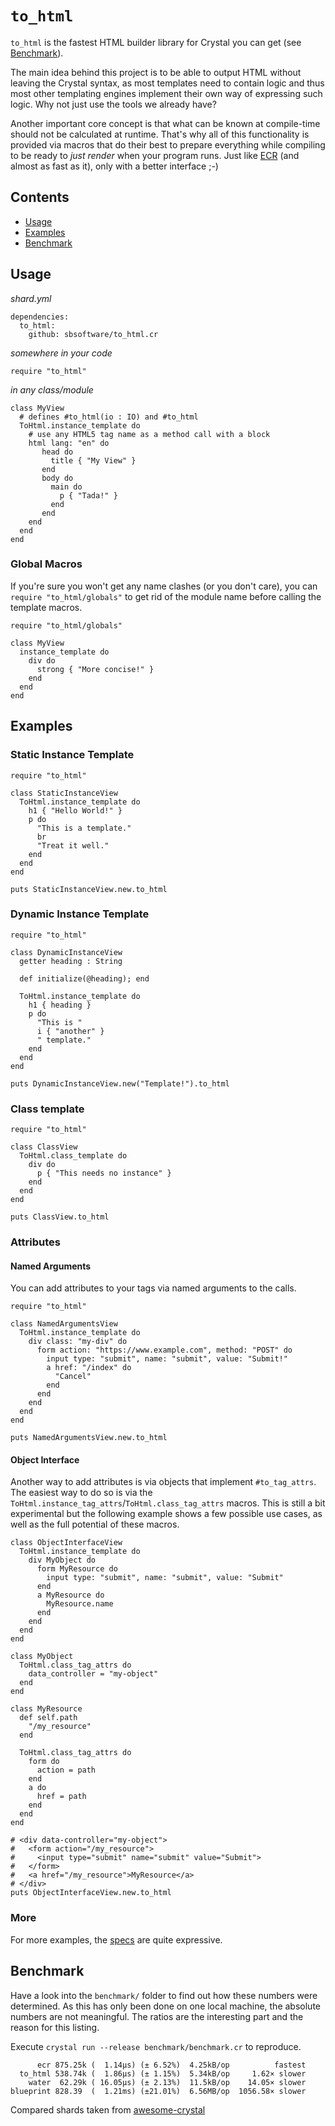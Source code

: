 # `to_html`

`to_html` is the fastest HTML builder library for Crystal you can get (see [Benchmark](#benchmark)).

The main idea behind this project is to be able to output HTML without leaving the Crystal syntax, as most templates need to contain logic and thus most other templating engines implement their own way of expressing such logic. Why not just use the tools we already have?

Another important core concept is that what can be known at compile-time should not be calculated at runtime. That's why all of this functionality is provided via macros that do their best to prepare everything while compiling to be ready to *just render* when your program runs. Just like [ECR](https://crystal-lang.org/api/latest/ECR.html) (and almost as fast as it), only with a better interface ;-)

## Contents

- [Usage](#usage)
- [Examples](#examples)
- [Benchmark](#benchmark)

## Usage

*shard.yml*
```crystal
dependencies:
  to_html:
    github: sbsoftware/to_html.cr
```

*somewhere in your code*
```crystal
require "to_html"
```

*in any class/module*
```crystal
class MyView
  # defines #to_html(io : IO) and #to_html
  ToHtml.instance_template do
    # use any HTML5 tag name as a method call with a block
    html lang: "en" do
       head do
         title { "My View" }
       end
       body do
         main do
           p { "Tada!" }
         end
       end
    end
  end
end
```

### Global Macros

If you're sure you won't get any name clashes (or you don't care), you can `require "to_html/globals"` to get rid of the module name before calling the template macros.

```crystal
require "to_html/globals"

class MyView
  instance_template do
    div do
      strong { "More concise!" }
    end
  end
end
```

## Examples

### Static Instance Template

```crystal
require "to_html"

class StaticInstanceView
  ToHtml.instance_template do
    h1 { "Hello World!" }
    p do
      "This is a template."
      br
      "Treat it well."
    end
  end
end

puts StaticInstanceView.new.to_html
```

### Dynamic Instance Template

```crystal
require "to_html"

class DynamicInstanceView
  getter heading : String

  def initialize(@heading); end

  ToHtml.instance_template do
    h1 { heading }
    p do
      "This is "
      i { "another" }
      " template."
    end
  end
end

puts DynamicInstanceView.new("Template!").to_html
```

### Class template

```crystal
require "to_html"

class ClassView
  ToHtml.class_template do
    div do
      p { "This needs no instance" }
    end
  end
end

puts ClassView.to_html
```

### Attributes

#### Named Arguments

You can add attributes to your tags via named arguments to the calls.

```crystal
require "to_html"

class NamedArgumentsView
  ToHtml.instance_template do
    div class: "my-div" do
      form action: "https://www.example.com", method: "POST" do
        input type: "submit", name: "submit", value: "Submit!"
        a href: "/index" do
          "Cancel"
        end
      end
    end
  end
end

puts NamedArgumentsView.new.to_html
```

#### Object Interface

Another way to add attributes is via objects that implement `#to_tag_attrs`. The easiest way to do so is via the `ToHtml.instance_tag_attrs`/`ToHtml.class_tag_attrs` macros.
This is still a bit experimental but the following example shows a few possible use cases, as well as the full potential of these macros.

```crystal
class ObjectInterfaceView
  ToHtml.instance_template do
    div MyObject do
      form MyResource do
        input type: "submit", name: "submit", value: "Submit"
      end
      a MyResource do
        MyResource.name
      end
    end
  end
end

class MyObject
  ToHtml.class_tag_attrs do
    data_controller = "my-object"
  end
end

class MyResource
  def self.path
    "/my_resource"
  end

  ToHtml.class_tag_attrs do
    form do
      action = path
    end
    a do
      href = path
    end
  end
end

# <div data-controller="my-object">
#   <form action="/my_resource">
#     <input type="submit" name="submit" value="Submit">
#   </form>
#   <a href="/my_resource">MyResource</a>
# </div>
puts ObjectInterfaceView.new.to_html
```

### More

For more examples, the [specs](https://github.com/sbsoftware/to_html.cr/tree/main/spec) are quite expressive.

## Benchmark

Have a look into the `benchmark/` folder to find out how these numbers were determined. As this has only been done on one local machine, the absolute numbers are not meaningful. The ratios are the interesting part and the reason for this listing.

Execute `crystal run --release benchmark/benchmark.cr` to reproduce.

```
      ecr 875.25k (  1.14µs) (± 6.52%)  4.25kB/op          fastest
  to_html 538.74k (  1.86µs) (± 1.15%)  5.34kB/op     1.62× slower
    water  62.29k ( 16.05µs) (± 2.13%)  11.5kB/op    14.05× slower
blueprint 828.39  (  1.21ms) (±21.01%)  6.56MB/op  1056.58× slower
```

Compared shards taken from [awesome-crystal](https://github.com/veelenga/awesome-crystal#html-builders)
